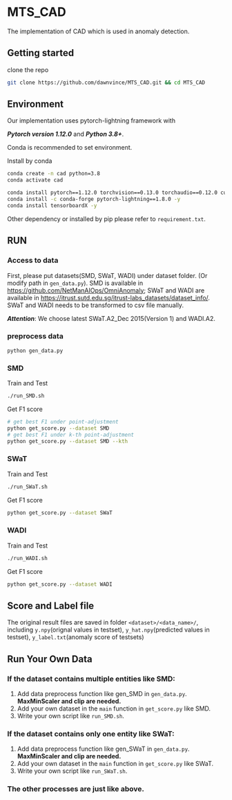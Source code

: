 # MTS_CAD
The implementation of CAD which is used in anomaly detection.

## Getting started
clone the repo
```bash
git clone https://github.com/dawnvince/MTS_CAD.git && cd MTS_CAD
```
## Environment
Our implementation uses pytorch-lightning framework with 

***Pytorch version 1.12.0*** and ***Python 3.8+***. 

Conda is recommended to set environment.

Install by conda
```bash
conda create -n cad python=3.8 
conda activate cad

conda install pytorch==1.12.0 torchvision==0.13.0 torchaudio==0.12.0 cudatoolkit=11.3 -c pytorch -y
conda install -c conda-forge pytorch-lightning==1.8.0 -y
conda install tensorboardX -y 

```

Other dependency or installed by pip please refer to `requirement.txt`.

## RUN 

### Access to data
First, please put datasets(SMD, SWaT, WADI) under dataset folder. (Or modify path in `gen_data.py`). SMD is available in https://github.com/NetManAIOps/OmniAnomaly; SWaT and WADI are available in https://itrust.sutd.edu.sg/itrust-labs_datasets/dataset_info/. SWaT and WADI needs to be transformed to csv file manually. 

***Attention***: We choose latest SWaT.A2_Dec 2015(Version 1) and WADI.A2.

### preprocess data
```
python gen_data.py
```

### SMD
Train and Test
```bash
./run_SMD.sh
```
Get F1 score
```bash
# get best F1 under point-adjustment
python get_score.py --dataset SMD
# get best F1 under k-th point-adjustment 
python get_score.py --dataset SMD --kth
```

### SWaT
Train and Test
```bash
./run_SWaT.sh
```
Get F1 score
```bash
python get_score.py --dataset SWaT
```

### WADI
Train and Test
```bash
./run_WADI.sh
```
Get F1 score
```bash
python get_score.py --dataset WADI
```

## Score and Label file
The original result files are saved in folder `<dataset>/<data_name>/`, including `y.npy`(orignal values in testset), `y_hat.npy`(predicted values in testset), `y_label.txt`(anomaly score of testsets)

## Run Your Own Data
### If the dataset contains multiple entities like SMD:
1. Add data preprocess function like gen_SMD in `gen_data.py`. **MaxMinScaler and clip are needed.**
2. Add your own dataset in the `main` function in `get_score.py` like SMD.
3. Write your own script like `run_SMD.sh`.

### If the dataset contains only one entity like SWaT:
1. Add data preprocess function like gen_SWaT in `gen_data.py`. **MaxMinScaler and clip are needed.**
2. Add your own dataset in the `main` function in `get_score.py` like SWaT.
3. Write your own script like `run_SWaT.sh`.

### The other processes are just like above.
